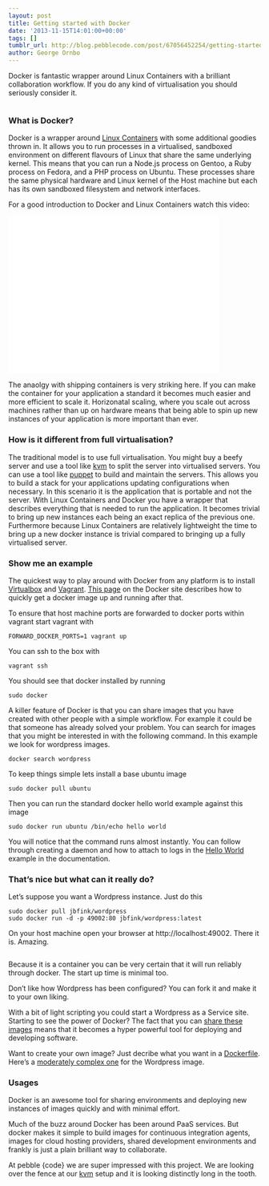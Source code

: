 ```yaml
---
layout: post
title: Getting started with Docker
date: '2013-11-15T14:01:00+00:00'
tags: []
tumblr_url: http://blog.pebblecode.com/post/67056452254/getting-started-with-docker
author: George Ornbo
---
```

<p>Docker is fantastic wrapper around Linux Containers with a brilliant collaboration workflow. If you do any kind of virtualisation you should seriously consider it.</p>

<p><img src="http://media.tumblr.com/67637761d1293f816ab48c9ac1c1da67/tumblr_inline_mwb588owIP1qz7kgs.png" alt=""/></p>

<h3>What is Docker?</h3>

<p>Docker is a wrapper around <a href="https://en.wikipedia.org/wiki/Lxc">Linux Containers</a> with some additional goodies thrown in. It allows you to run processes in a virtualised, sandboxed environment on different flavours of Linux that share the same underlying kernel. This means that you can run a Node.js process on Gentoo, a Ruby process on Fedora, and a PHP process on Ubuntu. These processes share the same physical hardware and Linux kernel of the Host machine but each has its own sandboxed filesystem and network interfaces.</p>

<p>For a good introduction to Docker and Linux Containers watch this video:</p>

<iframe width="420" height="315" src="//www.youtube.com/embed/Q5POuMHxW-0" frameborder="0" allowfullscreen></iframe>

<p>The anaolgy with shipping containers is very striking here. If you can make the container for your application a standard it becomes much easier and more efficient to scale it. Horizonatal scaling, where you scale out across machines rather than up on hardware means that being able to spin up new instances of your application is more important than ever.</p>

<h3>How is it different from full virtualisation?</h3>

<p>The traditional model is to use full virtualisation. You might buy a beefy server and use a tool like <a href="http://www.linux-kvm.org/page/Main_Page">kvm</a> to split the server into virtualised servers. You can use a tool like <a href="https://puppetlabs.com/">puppet</a> to build and maintain the servers. This allows you to build a stack for your applications updating configurations when necessary. In this scenario it is the application that is portable and not the server. With Linux Containers and Docker you have a wrapper that describes everything that is needed to run the application. It becomes trivial to bring up new instances each being an exact replica of the previous one. Furthermore because Linux Containers are relatively lightweight the time to bring up a new docker instance is trivial compared to bringing up a fully virtualised server.</p>

<h3>Show me an example</h3>

<p>The quickest way to play around with Docker from any platform is to install <a href="https://www.virtualbox.org/">Virtualbox</a> and <a href="http://www.vagrantup.com/">Vagrant</a>. <a href="http://docs.docker.io/en/latest/installation/vagrant/">This page</a> on the Docker site describes how to quickly get a docker image up and running after that.</p>

<p>To ensure that host machine ports are forwarded to docker ports within vagrant start vagrant with</p>

<pre><code>FORWARD_DOCKER_PORTS=1 vagrant up
</code></pre>

<p>You can ssh to the box with</p>

<pre><code>vagrant ssh
</code></pre>

<p>You should see that docker installed by running</p>

<pre><code>sudo docker
</code></pre>

<p>A killer feature of Docker is that you can share images that you have created with other people with a simple workflow. For example it could be that someone has already solved your problem. You can search for images that you might be interested in with the following command. In this example we look for wordpress images.</p>

<pre><code>docker search wordpress
</code></pre>

<p>To keep things simple lets install a base ubuntu image</p>

<pre><code>sudo docker pull ubuntu
</code></pre>

<p>Then you can run the standard docker hello world example against this image</p>

<pre><code>sudo docker run ubuntu /bin/echo hello world
</code></pre>

<p>You will notice that the command runs almost instantly. You can follow through creating a daemon and how to attach to logs in the <a href="http://docs.docker.io/en/latest/examples/hello_world/#id1">Hello World</a> example in the documentation.</p>

<h3>That&rsquo;s nice but what can it really do?</h3>

<p>Let&rsquo;s suppose you want a Wordpress instance. Just do this</p>

<pre><code>sudo docker pull jbfink/wordpress
sudo docker run -d -p 49002:80 jbfink/wordpress:latest
</code></pre>

<p>On your host machine open your browser at http://localhost:49002. There it is. Amazing.</p>

<p><img src="http://media.tumblr.com/092ec6fcd4bad6de5d981080d7fa2021/tumblr_inline_mwb55zdNHQ1qz7kgs.png" alt=""/></p>

<p>Because it is a container you can be very certain that it will run reliably through docker. The start up time is minimal too.</p>

<p>Don&rsquo;t like how Wordpress has been configured? You can fork it and make it to your own liking.</p>

<p>With a bit of light scripting you could start a Wordpress as a Service site. Starting to see the power of Docker?
The fact that you can <a href="http://docs.docker.io/en/latest/use/workingwithrepository/">share these images</a> means that it becomes a hyper powerful tool for deploying and developing software.</p>

<p>Want to create your own image? Just decribe what you want in a <a href="http://docs.docker.io/en/latest/use/builder/">Dockerfile</a>. Here&rsquo;s a <a href="https://github.com/jbfink/docker-wordpress/blob/master/Dockerfile">moderately complex one</a> for the Wordpress image.</p>

<h3>Usages</h3>

<p>Docker is an awesome tool for sharing environments and deploying new instances of images quickly and with minimal effort.</p>

<p>Much of the buzz around Docker has been around PaaS services. But docker makes it simple to build images for continuous integration agents, images for cloud hosting providers, shared development environments and frankly is just a plain brilliant way to collaborate.</p>

<p>At pebble {code} we are super impressed with this project. We are looking over the fence at our <a href="http://blog.pebblecode.com/blog/building-armies-of-servers-with-kvm-and-puppet">kvm</a> setup and it is looking distinctly long in the tooth.</p>
